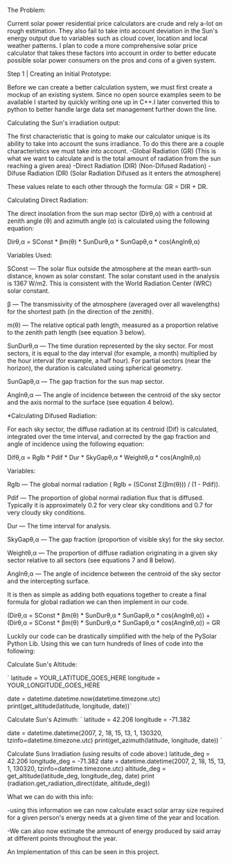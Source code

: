 The Problem:

Current solar power residential price calculators are crude and rely a-lot on rough estimation. They also fail to take into account deviation in the Sun's energy output due to variables such as cloud cover, location and local weather patterns. I plan to code a more comprehensive solar price calculator that takes these factors into account in order to better educate possible solar power consumers on the pros and cons of a given system.

Step 1 | Creating an Initial Prototype:

Before we can create a better calculation system, we must first create a mockup of an existing system. Since no open source examples seem to be available I started by quickly writing one up in C++.I later converted this to python to better handle large data set management further down the line.

Calculating the Sun's irradiation output:

The first characteristic that is going to make our calculator unique is its ability to take into account the suns irradiance. To do this there are a couple characteristics we must take into account. -Global Radiation (GR) (This is what we want to calculate and is the total amount of radiation from the sun reaching a given area) -Direct Radiation (DIR) (Non-Difused Radation) -Difuse Radiation (DR) (Solar Radiation Difused as it enters the atmosphere)

These values relate to each other through the formula: GR = DIR + DR.

Calculating Direct Radiation:

The direct insolation from the sun map sector (Dirθ,α) with a centroid at zenith angle (θ) and azimuth angle (α) is calculated using the following equation:

Dirθ,α = SConst * βm(θ) * SunDurθ,α * SunGapθ,α * cos(AngInθ,α)

Variables Used:

SConst — The solar flux outside the atmosphere at the mean earth-sun distance, known as solar constant. The solar constant used in the analysis is 1367 W/m2. This is consistent with the World Radiation Center (WRC) solar constant.

β — The transmissivity of the atmosphere (averaged over all wavelengths) for the shortest path (in the direction of the zenith).

m(θ) — The relative optical path length, measured as a proportion relative to the zenith path length (see equation 3 below).

SunDurθ,α — The time duration represented by the sky sector. For most sectors, it is equal to the day interval (for example, a month) multiplied by the hour interval (for example, a half hour). For partial sectors (near the horizon), the duration is calculated using spherical geometry.

SunGapθ,α — The gap fraction for the sun map sector.

AngInθ,α — The angle of incidence between the centroid of the sky sector and the axis normal to the surface (see equation 4 below).

*Calculating Difused Radiation:

For each sky sector, the diffuse radiation at its centroid (Dif) is calculated, integrated over the time interval, and corrected by the gap fraction and angle of incidence using the following equation:

Difθ,α = Rglb * Pdif * Dur * SkyGapθ,α * Weightθ,α * cos(AngInθ,α)

Variables:

Rglb — The global normal radiation ( Rglb = (SConst Σ(βm(θ))) / (1 - Pdif)).

Pdif — The proportion of global normal radiation flux that is diffused. Typically it is approximately 0.2 for very clear sky conditions and 0.7 for very cloudy sky conditions.

Dur — The time interval for analysis.

SkyGapθ,α — The gap fraction (proportion of visible sky) for the sky sector.

Weightθ,α — The proportion of diffuse radiation originating in a given sky sector relative to all sectors (see equations 7 and 8 below).

AngInθ,α — The angle of incidence between the centroid of the sky sector and the intercepting surface.

It is then as simple as adding both equations together to create a final formula for global radiation we can then implement in our code.

(Dirθ,α = SConst * βm(θ) * SunDurθ,α * SunGapθ,α * cos(AngInθ,α)) + (Dirθ,α = SConst * βm(θ) * SunDurθ,α * SunGapθ,α * cos(AngInθ,α)) = GR

Luckily our code can be drastically simplified with the help of the PySolar Python Lib. Using this we can turn hundreds of lines of code into the following:

Calculate Sun's Altitude:

` latitude = YOUR_LATITUDE_GOES_HERE longitude = YOUR_LONGITUDE_GOES_HERE

date = datetime.datetime.now(datetime.timezone.utc) print(get_altitude(latitude, longitude, date))`

Calculate Sun's Azimuth: ` latitude = 42.206 longitude = -71.382

date = datetime.datetime(2007, 2, 18, 15, 13, 1, 130320, tzinfo=datetime.timezone.utc) print(get_azimuth(latitude, longitude, date)) `

Calculate Suns Irradiation (using results of code above:) latitude_deg = 42.206 longitude_deg = -71.382 date = datetime.datetime(2007, 2, 18, 15, 13, 1, 130320, tzinfo=datetime.timezone.utc) altitude_deg = get_altitude(latitude_deg, longitude_deg, date) print (radiation.get_radiation_direct(date, altitude_deg))

What we can do with this info:

-using this information we can now calculate exact solar array size required for a given person's energy needs at a given time of the year and location.

-We can also now estimate the ammount of energy produced by said array at different points throughout the year.

An Implementation of this can be seen in this project.

